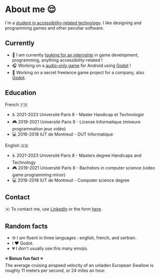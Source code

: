 # About me :relieved:

I'm a [student in accessibility-related technology](https://www.univ-paris8.fr/-Master-Technologie-et-Handicap-676-). I like designing and programming games and other peculiar software.

## Currently

- :newspaper: I am currently [looking for an internship](https://www.linkedin.com/in/predrag-kostic/) in game development, programming, anything accessibility-related !  
- :headphones: Working on a [audio-only game](https://github.com/pkostic-dev/game-wraith-hunter) for Android using [Godot](https://godotengine.org/) !  
- :space_invader: Working on a secret freelance game project for a company, also [Godot](https://godotengine.org/).

## Education

French :fr:  
- :wheelchair: 2021-2023 Université Paris 8 - Master Handicap et Technologie  
- :video_game: 2019-2021 Université Paris 8 - License Informatique (mineure programmation jeux vidéo)  
- :computer: 2016-2018 IUT de Montreuil - DUT Informatique  

English :uk:  
- :wheelchair: 2021-2023 Université Paris 8 - Masters degree Handicaps and Technology  
- :video_game: 2019-2021 Université Paris 8 - Bachelors in computer science (video game programming minor)  
- :computer: 2016-2018 IUT de Montreuil - Computer science degree  

## Contact

:envelope: To contact me, use [LinkedIn](https://linktr.ee/p_kostic) or the form [here](https://linktr.ee/p_kostic).

## Random facts

- :globe_with_meridians: I am fluent in three languages : english, french, and serbian.  
- I ❤️ Godot.  
- :broken_heart: I don't usually use this many emojis.  

**:star: Bonus fun fact :star:**  
The average cruising airspeed velocity of an unladen European Swallow is roughly 11 meters per second, or 24 miles an hour.
